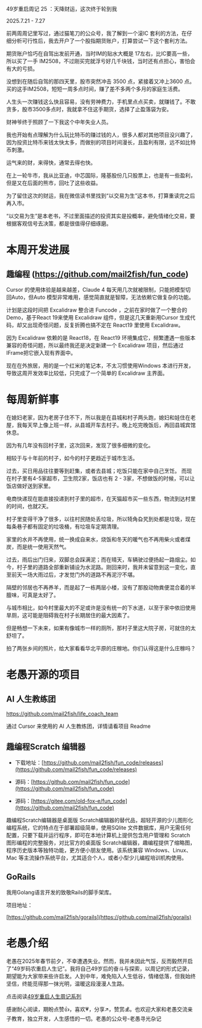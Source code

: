 49岁重启周记 25 ：天降财运，这次终于轮到我

2025.7.21 - 7.27

前两周周记里写过，通过猫笔刀的公众号，我了解到一个滚IC 套利的方法，在仔细分析可行性后，我去开户了一个股指期货账户，打算尝试一下这个套利方法。

期货账户恰巧在自驾出发前开通，当时IM的贴水大概是 17左右，比IC要高一些，所以买了一手 IM2508，不过刚买完就浮亏好几千块钱，当时还有点担心，害怕会有大的亏损。

没想到在随后自驾的那四天里，股市突然冲击 3500 点，紧接着又冲上3600 点。买的这手IM2508，短短一周多点时间，赚了差不多两个多月的家庭生活费。

人生头一次赚钱这么快且容易，没有劳神费力，手机里点点买卖，就赚钱了。不敢贪多，股市3500多点时，我就拿不住这手期货，选择了止盈落袋为安。

财神爷终于照顾了一下我这个中年失业人员。

我也开始有点理解为什么玩比特币的赚过钱的人，很多人都对其他项目没兴趣了，因为投资比特币来钱太快太多，而做别的项目时间漫长，且盈利有限，远不如比特币刺激。

运气来的财，来得快，通常去得也快。

在上一轮牛市，我从比亚迪，中芯国际，隆基股份几只股票上，也是有一些盈利，但是又在后面的熊市，回吐了这些收益。

为了留住这次的财运，我在微信读书里找到“以交易为生”这本书，打算重读完之后再入市。

“以交易为生”是本老书，不过里面描述的投资其实是投概率，避免情绪化交易，要根据客观信号去决策，都是很值得仔细琢磨。



# 本周开发进展

## 趣编程 (https://github.com/mail2fish/fun_code)

Cursor 的使用体验是越来越差，Claude 4 每天用几次就被限制，只能把模型切回Auto，但Auto 模型非常难用，感觉简直就是智障，无法依赖它做复杂的功能。

计划是这段时间把 Excalidraw 整合进 Funcode ，之前在家时做了一个整合的Demo，基于React 19来使用 Excalidraw 组件，但是这几天重新用Cursor 生成代码，却又出现奇怪问题，反复折腾也搞不定在 React19 里使用 Excalidraw。

因为 Excalidraw 依赖的是 React18，在 React19 环境集成它，频繁遭遇一些版本兼容的奇怪问题，所以最终我还是决定新建一个 Excalidraw 项目，然后通过IFrame把它嵌入现有界面中。 

现在在外旅居，用的是一个红米的笔记本，不太习惯使用Windows 本进行开发，导致这周开发效率比较低，只完成了一个简单的 Excalidraw 主界面。

# 每周新鲜事

在媳妇老家，因为老房子住不下，所以我是在县城和村子两头跑，媳妇和娃住在老屋，我每天早上像上班一样，从县城开车去村子。晚上吃完晚饭后，再回县城宾馆休息。

因为有几年没有回村子里，这次回来，发现了很多细微的变化。

相较于与十年前的村子，如今的村子更趋近于城市生活。

过去，买日用品往往要等到赶集，或者去县城；吃饭只能在家中自己烹饪。 而现在村子里有4-5家超市，卫生院2家，饭店也有 2 - 3家，不想做饭的时候，可以让饭店做好送到家里。

电商快递现在能直接投递到村子里的超市，在天猫超市买一些东西，物流到达村里的时间，也就2天。

村子里变得干净了很多，以往村民随处丢垃圾，所以犄角旮旯到处都是垃圾，现在每条巷子都有固定的垃圾桶，有垃圾车定期清理。

家里的水井不再使用，统一换成自来水，烧饭和冬天的暖气也不再用柴火或者煤炭，而是统一使用天然气。

过去，雨后出门归来，双脚总会踩满泥；而在晴天，车辆驶过便扬起一路烟尘。如今，村子里的道路全部重新铺设为水泥路。刚回来时，我并未留意到这一变化，直至前天一场大雨过后，才发觉门外的道路不再泥泞不堪。 

隔壁的邻居也不再养羊，而是起了一栋两层小楼，没有了那股动物粪便混合着的羊膻味，可真是太好了。

与城市相比，如今村里最大的不足或许是没有统一的下水道，以至于家中依旧使用旱厕，这可能是阻碍我在村子长期居住的最大因素了。 

但是畅想一下未来，如果有像城市一样的厕所，那村子里这大院子房，可就住的太舒坦了。

拍了两张乡间的照片，给大家看看华北平原的庄稼地。你们认得这是什么庄稼吗？

# 老愚开源的项目

## AI 人生教练团

https://github.com/mail2fish/life_coach_team

通过 Cursor 来使用的 AI 人生教练团，详情请看项目 Readme

## 趣编程Scratch 编辑器

* 下载地址：[https://github.com/mail2fish/fun_code/releases](https://github.com/mail2fish/fun_code/releases)

* 源码：[https://github.com/mail2fish/fun_code](https://github.com/mail2fish/fun_code)

* 源码：[https://gitee.com/old-fox-e/fun_code](https://github.com/mail2fish/fun_code)

趣编程Scratch编辑器是桌面版 Scratch编辑器的替代品，超轻开源的少儿图形化编程系统，它的特点在于部署超级简单，使用SQlite 文件数据库，用户无需任何配置，只要下载并运行程序，即可在本地计算机上提供包含用户管理和 Scratch 图形编程的完整服务，对比官方的桌面版  Scratch编辑器，趣编程提供了缩略图，程序历史版本等独特功能，更方便小朋友使用。该系统兼容 Windows、Linux、Mac 等主流操作系统平台，尤其适合个人，或者小型少儿编程培训机构使用。

## GoRails

我用Golang语言开发的致敬Rails的脚手架库。

项目地址：

[https://github.com/mail2fish/gorails](https://github.com/mail2fish/gorails)


# 老愚介绍

老愚在2025年春节前夕，不幸遭遇失业。然而，我并未因此气馁，反而毅然开启了“49岁码农重启人生记”。我将自己49岁后的奋斗与探索，以周记的形式记录，期望能为大家带来些许启发。人到中年，难免陷入人生低谷，情绪低落，但我始终坚信，终能觅得那一抹光明，温暖这段漫漫人生路。

点击阅读[49岁重启人生周记系列](https://mp.weixin.qq.com/mp/appmsgalbum?__biz=MzkzNzE4ODIzMw==&action=getalbum&album_id=3894068952774688775#wechat_redirect)

感谢耐心阅读，期盼点赞👍，喜欢💗，分享↗️，赞赏💰。也欢迎大家和老愚交流亲子教育，独立开发，人生感悟的一切。老愚的公众号-老愚寻光杂记
